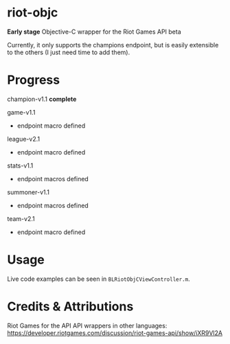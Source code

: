 riot-objc
=========
**Early stage** Objective-C wrapper for the Riot Games API beta  

Currently, it only supports the champions endpoint, but is easily extensible to the others (I just need time to add them).

Progress
=========
champion-v1.1 **complete**  

game-v1.1  
 * endpoint macro defined  

league-v2.1  
 * endpoint macro defined  

stats-v1.1  
 * endpoint macros defined  

summoner-v1.1  
 * endpoint macros defined  

team-v2.1  
 * endpoint macro defined  

Usage
=========
Live code examples can be seen in `BLRiotObjCViewController.m`.

Credits & Attributions
==========
Riot Games for the API
API wrappers in other languages: https://developer.riotgames.com/discussion/riot-games-api/show/iXR9Vl2A

